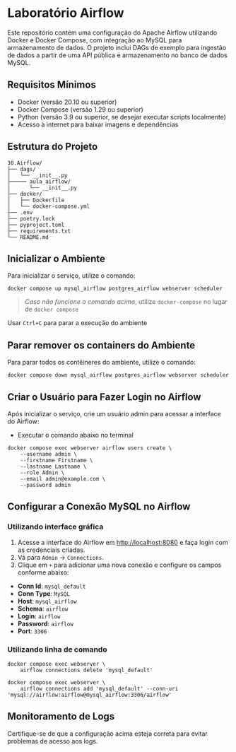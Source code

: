 # Laboratório Airflow

Este repositório contém uma configuração do Apache Airflow utilizando Docker e Docker Compose, com integração ao MySQL para armazenamento de dados. O projeto inclui DAGs de exemplo para ingestão de dados a partir de uma API pública e armazenamento no banco de dados MySQL.

## Requisitos Mínimos

- Docker (versão 20.10 ou superior)
- Docker Compose (versão 1.29 ou superior)
- Python (versão 3.9 ou superior, se desejar executar scripts localmente)
- Acesso à internet para baixar imagens e dependências

## Estrutura do Projeto

```
30.Airflow/
├── dags/
│   └── __init__.py
├───── aula_airflow/
│      └── __init__.py
├── docker/
│   ├── Dockerfile
│   └── docker-compose.yml
├── .env
├── poetry.lock
├── pyproject.toml
├── requirements.txt
└── README.md
```

## Inicializar o Ambiente

Para inicializar o serviço, utilize o comando:

```shell
docker compose up mysql_airflow postgres_airflow webserver scheduler
```

> *Caso não funcione o comando acima*, utilize `docker-compose` no lugar de `docker compose`

Usar `Ctrl+C` para parar a execução do ambiente

## Parar remover os containers do Ambiente

Para parar todos os contêineres do ambiente, utilize o comando:
```shell
docker compose down mysql_airflow postgres_airflow webserver scheduler
```

## Criar o Usuário para Fazer Login no Airflow

Após inicializar o serviço, crie um usuário admin para acessar a interface do Airflow:

- Executar o comando abaixo no terminal

```shell
docker compose exec webserver airflow users create \
    --username admin \
    --firstname Firstname \
    --lastname Lastname \
    --role Admin \
    --email admin@example.com \
    --password admin
```

## Configurar a Conexão MySQL no Airflow

### Utilizando interface gráfica

1. Acesse a interface do Airflow em [http://localhost:8080](http://localhost:8080) e faça login com as credenciais criadas.
2. Vá para `Admin` -> `Connections`.
3. Clique em `+` para adicionar uma nova conexão e configure os campos conforme abaixo:

- **Conn Id**: `mysql_default`
- **Conn Type**: `MySQL`
- **Host**: `mysql_airflow`
- **Schema**: `airflow`
- **Login**: `airflow`
- **Password**: `airflow`
- **Port**: `3306`

### Utilizando linha de comando

```shell
docker compose exec webserver \
    airflow connections delete 'mysql_default'

docker compose exec webserver \
    airflow connections add 'mysql_default' --conn-uri 'mysql://airflow:airflow@mysql_airflow:3306/airflow'
```

## Monitoramento de Logs

Certifique-se de que a configuração acima esteja correta para evitar problemas de acesso aos logs.


